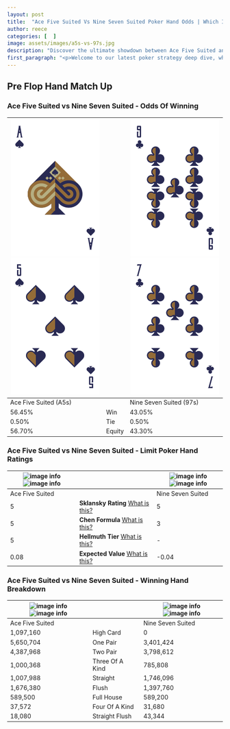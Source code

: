 ```yaml
---
layout: post
title:  "Ace Five Suited Vs Nine Seven Suited Poker Hand Odds | Which Is The Better Hand In Poker? A Complete Guide"
author: reece
categories: [  ]
image: assets/images/a5s-vs-97s.jpg
description: "Discover the ultimate showdown between Ace Five Suited and Nine Seven Suited in poker! Uncover the odds, strategies, and scenarios where one hand triumphs over the other. Get ready to up your poker game with this thrilling analysis."
first_paragraph: "<p>Welcome to our latest poker strategy deep dive, where we're pitting two distinct hands against each other in a high-stakes showdown: Ace Five Suited vs Nine Seven Suited.</p><p>In the dynamic world of poker, every decision counts, and knowing which hand holds the upper hand is key to your success at the table.</p><p>In this article, we'll dissect these two hands, explore the scenarios where one dominates the other, and equip you with the knowledge to make strategic choices that can tip the odds in your favor.</p><p>Get ready to unravel the intriguing dynamics of these poker hands and elevate your game to new heights.</p>"
---
```




[comment]: # (sp0)

## Pre Flop Hand Match Up

<div class="table hand-ratings" markdown="1"> 



### Ace Five Suited vs Nine Seven Suited - Odds Of Winning


    
| ![image info](assets/images/hand1/a.png) ![image info](assets/images/hand1/5.png) |  | ![image info](assets/images/hand2/9.png) ![image info](assets/images/hand2/7.png) |
| -------- | -------- | -------- |
| Ace Five Suited (A5s) |  | Nine Seven Suited (97s) |
| 56.45% | Win | 43.05% |
| 0.50% | Tie | 0.50% |
| 56.70% | Equity | 43.30% |




[comment]: # (sp1)



### Ace Five Suited vs Nine Seven Suited - Limit Poker Hand Ratings


    
| ![image info](https://www.riverpairs.com/assets/images/hand1/a.png) ![image info](https://www.riverpairs.com/assets/images/hand1/5.png) |  | ![image info](https://www.riverpairs.com/assets/images/hand2/9.png) ![image info](https://www.riverpairs.com/assets/images/hand2/7.png) |
| -------- | -------- | -------- |
| Ace Five Suited |  | Nine Seven Suited |
| 5 | **Sklansky Rating** [What is this?](/sklansky-rating-explained) | 5 |
| 5 | **Chen Formula** [What is this?](/chen-formula-explained) | 3 |
| 5 | **Hellmuth Tier** [What is this?](/Hellmuth-tier-explained) | - |
| 0.08 | **Expected Value** [What is this?](/expected-value-explained) | -0.04 |




[comment]: # (sp2)



### Ace Five Suited vs Nine Seven Suited - Winning Hand Breakdown


    
| ![image info](https://www.riverpairs.com/assets/images/hand1/a.png) ![image info](https://www.riverpairs.com/assets/images/hand1/5.png) |  | ![image info](https://www.riverpairs.com/assets/images/hand2/9.png) ![image info](https://www.riverpairs.com/assets/images/hand2/7.png) |
| -------- | -------- | -------- |
| Ace Five Suited |  | Nine Seven Suited |
| 1,097,160 | High Card | 0 |
| 5,650,704 | One Pair | 3,401,424 |
| 4,387,968 | Two Pair | 3,798,612 |
| 1,000,368 | Three Of A Kind | 785,808 |
| 1,007,988 | Straight | 1,746,096 |
| 1,676,380 | Flush | 1,397,760 |
| 589,500 | Full House | 589,200 |
| 37,572 | Four Of A Kind | 31,680 |
| 18,080 | Straight Flush | 43,344 |




[comment]: # (sp3)



</div>

[comment]: # (sp4)



[comment]: # (sp5)

